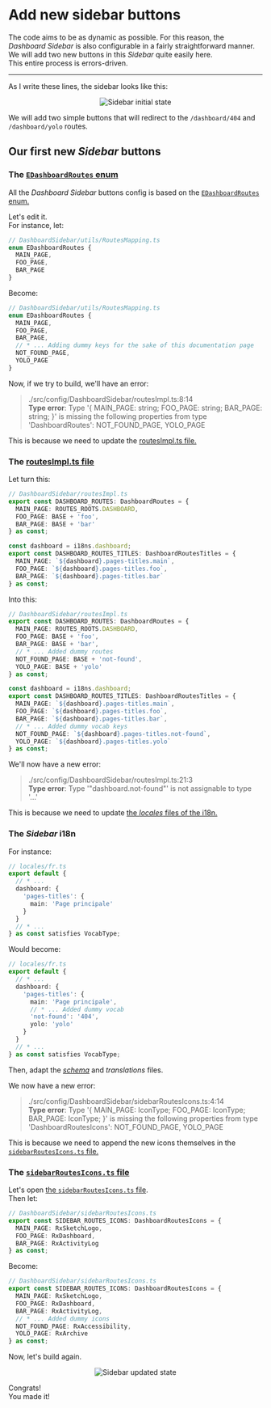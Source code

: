 # Add new sidebar buttons

The code aims to be as dynamic as possible. For this reason, the _Dashboard Sidebar_ is also configurable in a fairly straightforward manner.  
We will add two new buttons in this _Sidebar_ quite easily here.  
This entire process is errors-driven.

---

As I write these lines, the sidebar looks like this:

<p align="center"><img src="./Assets/01.add-new-sidebar-buttons/sidebar-initial-state.png" alt="Sidebar initial state"/></p>

We will add two simple buttons that will redirect to the `/dashboard/404` and `/dashboard/yolo` routes.

## Our first new _Sidebar_ buttons

### The [`EDashboardRoutes` enum](/src/config/DashboardSidebar/utils/RoutesMapping.ts)

All the _Dashboard Sidebar_ buttons config is based on the [`EDashboardRoutes` enum.](/src/config/DashboardSidebar/utils/RoutesMapping.ts)

Let's edit it.  
For instance, let:

```ts
// DashboardSidebar/utils/RoutesMapping.ts
enum EDashboardRoutes {
  MAIN_PAGE,
  FOO_PAGE,
  BAR_PAGE
}
```

Become:

```ts
// DashboardSidebar/utils/RoutesMapping.ts
enum EDashboardRoutes {
  MAIN_PAGE,
  FOO_PAGE,
  BAR_PAGE,
  // * ... Adding dummy keys for the sake of this documentation page
  NOT_FOUND_PAGE,
  YOLO_PAGE
}
```

Now, if we try to build, we'll have an error:

> ./src/config/DashboardSidebar/routesImpl.ts:8:14  
> **Type error**: Type '{ MAIN_PAGE: string; FOO_PAGE: string; BAR_PAGE: string; }' is missing the following properties from type 'DashboardRoutes':
> NOT_FOUND_PAGE, YOLO_PAGE

This is because we need to update the [routesImpl.ts file.](/src/config/DashboardSidebar/routesImpl.ts)

### The [routesImpl.ts file](/src/config/DashboardSidebar/routesImpl.ts)

Let turn this:

```ts
// DashboardSidebar/routesImpl.ts
export const DASHBOARD_ROUTES: DashboardRoutes = {
  MAIN_PAGE: ROUTES_ROOTS.DASHBOARD,
  FOO_PAGE: BASE + 'foo',
  BAR_PAGE: BASE + 'bar'
} as const;

const dashboard = i18ns.dashboard;
export const DASHBOARD_ROUTES_TITLES: DashboardRoutesTitles = {
  MAIN_PAGE: `${dashboard}.pages-titles.main`,
  FOO_PAGE: `${dashboard}.pages-titles.foo`,
  BAR_PAGE: `${dashboard}.pages-titles.bar`
} as const;
```

Into this:

```ts
// DashboardSidebar/routesImpl.ts
export const DASHBOARD_ROUTES: DashboardRoutes = {
  MAIN_PAGE: ROUTES_ROOTS.DASHBOARD,
  FOO_PAGE: BASE + 'foo',
  BAR_PAGE: BASE + 'bar',
  // * ... Added dummy routes
  NOT_FOUND_PAGE: BASE + 'not-found',
  YOLO_PAGE: BASE + 'yolo'
} as const;

const dashboard = i18ns.dashboard;
export const DASHBOARD_ROUTES_TITLES: DashboardRoutesTitles = {
  MAIN_PAGE: `${dashboard}.pages-titles.main`,
  FOO_PAGE: `${dashboard}.pages-titles.foo`,
  BAR_PAGE: `${dashboard}.pages-titles.bar`,
  // * ... Added dummy vocab keys
  NOT_FOUND_PAGE: `${dashboard}.pages-titles.not-found`,
  YOLO_PAGE: `${dashboard}.pages-titles.yolo`
} as const;
```

We'll now have a new error:

> ./src/config/DashboardSidebar/routesImpl.ts:21:3  
> **Type error**: Type '"dashboard.not-found"' is not assignable to type '...'

This is because we need to update [the _locales_ files of the i18n.](/src/i18n/locales/)

### The _Sidebar_ i18n

For instance:

```ts
// locales/fr.ts
export default {
  // * ...
  dashboard: {
    'pages-titles': {
      main: 'Page principale'
    }
  }
  // * ...
} as const satisfies VocabType;
```

Would become:

```ts
// locales/fr.ts
export default {
  // * ...
  dashboard: {
    'pages-titles': {
      main: 'Page principale',
      // * ... Added dummy vocab
      'not-found': '404',
      yolo: 'yolo'
    }
  }
  // * ...
} as const satisfies VocabType;
```

Then, adapt the [_schema_](/src/i18n/locales/schema.ts) and _translations_ files.

We now have a new error:

> ./src/config/DashboardSidebar/sidebarRoutesIcons.ts:4:14  
> **Type error**: Type '{ MAIN_PAGE: IconType; FOO_PAGE: IconType; BAR_PAGE: IconType; }' is missing the following properties from type
> 'DashboardRoutesIcons': NOT_FOUND_PAGE, YOLO_PAGE

This is because we need to append the new icons themselves in the [`sidebarRoutesIcons.ts` file.](/src/config/DashboardSidebar/sidebarRoutesIcons.ts)

### The [`sidebarRoutesIcons.ts` file](/src/config/DashboardSidebar/sidebarRoutesIcons.ts)

Let's open [the `sidebarRoutesIcons.ts` file](/src/config/DashboardSidebar/sidebarRoutesIcons.ts).  
Then let:

```ts
// DashboardSidebar/sidebarRoutesIcons.ts
export const SIDEBAR_ROUTES_ICONS: DashboardRoutesIcons = {
  MAIN_PAGE: RxSketchLogo,
  FOO_PAGE: RxDashboard,
  BAR_PAGE: RxActivityLog
} as const;
```

Become:

```ts
// DashboardSidebar/sidebarRoutesIcons.ts
export const SIDEBAR_ROUTES_ICONS: DashboardRoutesIcons = {
  MAIN_PAGE: RxSketchLogo,
  FOO_PAGE: RxDashboard,
  BAR_PAGE: RxActivityLog,
  // * ... Added dummy icons
  NOT_FOUND_PAGE: RxAccessibility,
  YOLO_PAGE: RxArchive
} as const;
```

Now, let's build again.

<p align="center"><img src="./Assets/01.add-new-sidebar-buttons/sidebar-updated-state.png" alt="Sidebar updated state"/></p>

Congrats!  
You made it!
